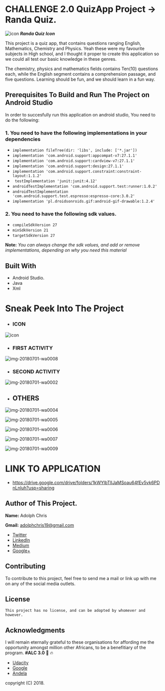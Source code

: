 


# CHALLENGE 2.0 QuizApp Project -> Randa Quiz.

![icon](https://user-images.githubusercontent.com/39165002/42107801-85a9130c-7b8d-11e8-8083-2a8a03c62a14.png) ***Randa Quiz Icon***


This project is a quiz app, that contains questions ranging English, Mathematics, Chemistry and Physics. Yeah these were my favourite subjects in High school, and I thought it proper to create  this application so we could all test our basic knowledge in these genres. 

The chemistry, physics and mathematics fields contains Ten(10) questions each, while the English segment contains a comprehension passage, and five questions. Learning should be fun, and we should learn in a fun way.

 ## Prerequisites To Build and Run The Project on Android Studio
 
 In order to succesfully run this application on android studio, You need to do the following:
 
 ### 1. You need to have the following implementations in your dependencies

- ```implementation fileTree(dir: 'libs', include: ['*.jar'])```
- ```implementation 'com.android.support:appcompat-v7:27.1.1'```
- ```implementation 'com.android.support:cardview-v7:27.1.1'```
- ```implementation 'com.android.support:design:27.1.1'```
- ```implementation 'com.android.support.constraint:constraint-layout:1.1.2'```
- ``` testImplementation 'junit:junit:4.12'```
- ```androidTestImplementation 'com.android.support.test:runner:1.0.2'```
- ```androidTestImplementation 'com.android.support.test.espresso:espresso-core:3.0.2'```
- ```implementation 'pl.droidsonroids.gif:android-gif-drawable:1.2.4'```

### 2. You need to have the following sdk values.

- ```compileSdkVersion 27```
- ```minSdkVersion 21```
- ```targetSdkVersion 27```

**Note:** *You can always change the sdk values, and add or remove implementations, depending on why you need this material*

## Built With

- Android Studio.
- Java 
- Xml 


# Sneak Peek Into The Project

- ### ICON

![icon](https://user-images.githubusercontent.com/39165002/42107801-85a9130c-7b8d-11e8-8083-2a8a03c62a14.png)

- ### FIRST ACTIVITY

![img-20180701-wa0008](https://user-images.githubusercontent.com/39165002/42137658-31221fc4-7d25-11e8-87f6-f32e1bf68ef6.jpg)


- ### SECOND ACTIVITY 

![img-20180701-wa0002](https://user-images.githubusercontent.com/39165002/42137677-cecf4ba2-7d25-11e8-9774-475ad14b00db.jpg)


- ## OTHERS

![img-20180701-wa0004](https://user-images.githubusercontent.com/39165002/42137682-01e7dc16-7d26-11e8-9f2e-ed5a0ba94936.jpg)

![img-20180701-wa0005](https://user-images.githubusercontent.com/39165002/42137686-0620f132-7d26-11e8-8acc-69ae5cc5ecf2.jpg)

![img-20180701-wa0006](https://user-images.githubusercontent.com/39165002/42137688-09ea78c4-7d26-11e8-9540-349e7c519ea6.jpg)

![img-20180701-wa0007](https://user-images.githubusercontent.com/39165002/42137690-1121ffd6-7d26-11e8-9968-792f403fae52.jpg)

![img-20180701-wa0009](https://user-images.githubusercontent.com/39165002/42137727-90bb9c20-7d26-11e8-99b8-4ecca6d7c022.jpg)


# LINK TO APPLICATION 

- https://drive.google.com/drive/folders/1kWYlbTlIJaMSoau64fEv5vk6PDnLnluh?usp=sharing


## Author of This Project.

**Name:** Adolph Chris

**Gmail:** adolphchris19@gmail.com

- [Twitter](https://twitter.com/adolphchris19)
- [LinkedIn](https://www.linkedin.com/in/chris-adolph-9a6241156/)
- [Medium](https://medium.com/@adolphchris19)
- [Google+](https://plus.google.com/116994360713028683575)

## Contributing

To contribute to this project, feel free to send me a mail or link up with me on any of the social media outlets.



## License

    This project has no license, and can be adopted by whomever and however.

## Acknowledgments

I will remain eternally grateful to these organisations for affording me the opportunity amongst million other Africans, to be a benefitiary of the program. **#ALC 3.0** :muscle: :fire:

- [Udacity](https://www.udacity.com/)
- [Google](https://www.google.com)
- [Andela](https://andela.com/)

copyright (C) 2018.
